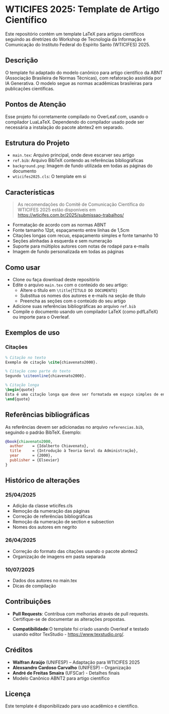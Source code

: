 # WTICIFES 2025: Template de Artigo Científico 

Este repositório contém um template LaTeX para artigos científicos seguindo as diretrizes do Workshop de Tecnologia da Informação e Comunicação do Instituto Federal do Espírito Santo (WTICIFES) 2025.

## Descrição

O template foi adaptado do modelo canônico para artigo científico da ABNT (Associação Brasileira de Normas Técnicas), com refatoração assistida por IA Generativa. O modelo segue as normas acadêmicas brasileiras para publicações científicas.

## Pontos de Atenção

Esse projeto foi corretamente compilado no OverLeaf.com, usando o compilador LuaLaTeX. Dependendo do compilador usado pode ser necessária a instalação do pacote abntex2 em separado. 

## Estrutura do Projeto

- `main.tex`: Arquivo principal, onde deve escarver seu artigo
- `ref.bib`: Arquivo BibTeX contendo as referências bibliográficas
- `background.png`: Imagem de fundo utilizada em todas as páginas do documento
- `wticifes2025.cls`: O template em si

## Características 
> As recomendações do Comitê de Comunicação Científica do WTICIFES 2025 estão disponíveis em https://wticifes.com.br/2025/submissao-trabalhos/

- Formatação de acordo com as normas ABNT
- Fonte tamanho 12pt, espaçamento entre linhas de 1,5cm
- Citações longas com recuo, espaçamento simples e fonte tamanho 10
- Seções alinhadas à esquerda e sem numeração
- Suporte para múltiplos autores com notas de rodapé para e-mails
- Imagem de fundo personalizada em todas as páginas

## Como usar

- Clone ou faça download deste repositório
- Edite o arquivo `main.tex` com o conteúdo do seu artigo:
  - Altere o título em `\title{TÍTULO DO DOCUMENTO}`
  - Substitua os nomes dos autores e e-mails na seção de título
  - Preencha as seções com o conteúdo do seu artigo
- Adicione suas referências bibliográficas ao arquivo `ref.bib`
- Compile o documento usando um compilador LaTeX (como pdfLaTeX) ou importe para o Overleaf.

## Exemplos de uso

### Citações

```latex
% Citação no texto
Exemplo de citação \cite{chiavenato2000}.

% Citação como parte do texto
Segundo \citeonline{chiavenato2000}.

% Citação longa
\begin{quote}
Esta é uma citação longa que deve ser formatada em espaço simples de entrelinhas e fonte tamanho 10.
\end{quote}
```

## Referências bibliográficas

As referências devem ser adicionadas no arquivo `referencias.bib`, seguindo o padrão BibTeX. Exemplo:

```bibtex
@book{chiavenato2000,
  author    = {Idalberto Chiavenato},
  title     = {Introdução à Teoria Geral da Administração},
  year      = {2000},
  publisher = {Elsevier}
}
```

## Histórico de alterações
### 25/04/2025
- Adição da classe wticifes.cls
- Remoção da numeração das páginas
- Correção de referências bibliográficas
- Remoção da numeração de section e subsection
- Nomes dos autores em negrito

### 26/04/2025
- Correção do formato das citações usando o pacote abntex2
- Organização de imagens em pasta separada

### 10/07/2025
- Dados dos autores no main.tex
- Dicas de compilação

## Contribuições 

- **Pull Requests**: Contribua com melhorias através de pull requests. Certifique-se de documentar as alterações propostas.

- **Compatibilidade**:O  template foi criado usando Overleaf e testado usando editor TexStudio - https://www.texstudio.org/.

## Créditos

- **Walfran Araújo** (UNIFESP) – Adaptação para WTICIFES 2025
- **Alexsandro Cardoso Carvalho** (UNIFESP) – Organização
- **André de Freitas Smaira** (UFSCar) - Detalhes finais
- Modelo Canônico ABNT2 para artigo científico


## Licença

Este template é disponibilizado para uso acadêmico e científico.
